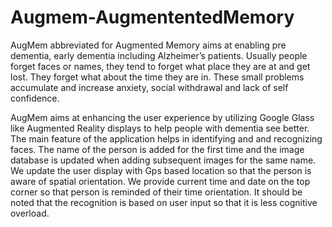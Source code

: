 # Augmem-AugmententedMemory
AugMem abbreviated for Augmented Memory aims at enabling pre dementia, early dementia including Alzheimer’s patients. Usually people forget faces or names, they tend to forget what place they are at and get lost. They forget what about the time they are in. These small problems accumulate and increase anxiety, social withdrawal and lack of self confidence.

AugMem aims at enhancing the user experience by utilizing Google Glass like Augmented Reality displays to help people with dementia see better. The main feature of the application helps in identifying and and recognizing faces. The name of the person is added for the first time and the image database is updated when adding subsequent images for the same name. We update the user display with Gps based location so that the person is aware of spatial orientation. We provide current time and date on the top corner so that person is reminded of their time orientation. It should be noted that the recognition is based on user input so that it is less cognitive overload.
